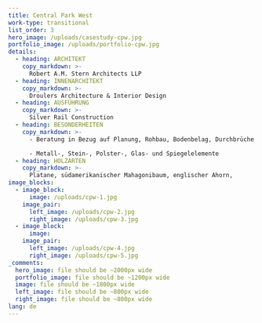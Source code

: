 ```yaml
---
title: Central Park West
work-type: transitional
list_order: 3
hero_image: /uploads/casestudy-cpw.jpg
portfolio_image: /uploads/portfolio-cpw.jpg
details:
  - heading: ARCHITEKT
    copy_markdown: >-
      Robert A.M. Stern Architects LLP
  - heading: INNENARCHITEKT
    copy_markdown: >-
      Droulers Architecture & Interior Design
  - heading: AUSFÜHRUNG
    copy_markdown: >-
      Silver Rail Construction
  - heading: BESONDERHEITEN
    copy_markdown: >-
      - Beratung in Bezug auf Planung, Rohbau, Bodenbelag, Durchbrüche und Kauf

      - Metall-, Stein-, Polster-, Glas- und Spiegelelemente
  - heading: HOLZARTEN
    copy_markdown: >-
      Platane, südamerikanischer Mahagonibaum, englischer Ahorn,
image_blocks:
  - image_block:
      image: /uploads/cpw-1.jpg
    image_pair:
      left_image: /uploads/cpw-2.jpg
      right_image: /uploads/cpw-3.jpg
  - image_block:
      image:
    image_pair:
      left_image: /uploads/cpw-4.jpg
      right_image: /uploads/cpw-5.jpg
_comments:
  hero_image: file should be ~2000px wide
  portfolio_image: file should be ~1200px wide
  image: file should be ~1800px wide
  left_image: file should be ~800px wide
  right_image: file should be ~800px wide
lang: de
---
```


